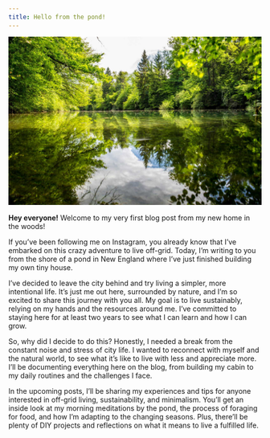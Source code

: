 ```yaml
---
title: Hello from the pond!
---
```


![Pond reflecting dense shore of green trees](/images/pond.jpg)

**Hey everyone!** Welcome to my very first blog post from my new home in the woods!

If you’ve been following me on Instagram, you already know that I’ve embarked on this crazy adventure to live off-grid. Today, I’m writing to you from the shore of a pond in New England where I’ve just finished building my own tiny house.

I’ve decided to leave the city behind and try living a simpler, more intentional life. It’s just me out here, surrounded by nature, and I’m so excited to share this journey with you all. My goal is to live sustainably, relying on my hands and the resources around me. I’ve committed to staying here for at least two years to see what I can learn and how I can grow.

So, why did I decide to do this? Honestly, I needed a break from the constant noise and stress of city life. I wanted to reconnect with myself and the natural world, to see what it’s like to live with less and appreciate more. I’ll be documenting everything here on the blog, from building my cabin to my daily routines and the challenges I face.

In the upcoming posts, I’ll be sharing my experiences and tips for anyone interested in off-grid living, sustainability, and minimalism. You’ll get an inside look at my morning meditations by the pond, the process of foraging for food, and how I’m adapting to the changing seasons. Plus, there’ll be plenty of DIY projects and reflections on what it means to live a fulfilled life.
